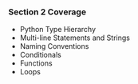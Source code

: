 ### Section 2 Coverage

- Python Type Hierarchy
- Multi-line Statements and Strings
- Naming Conventions
- Conditionals
- Functions
- Loops
